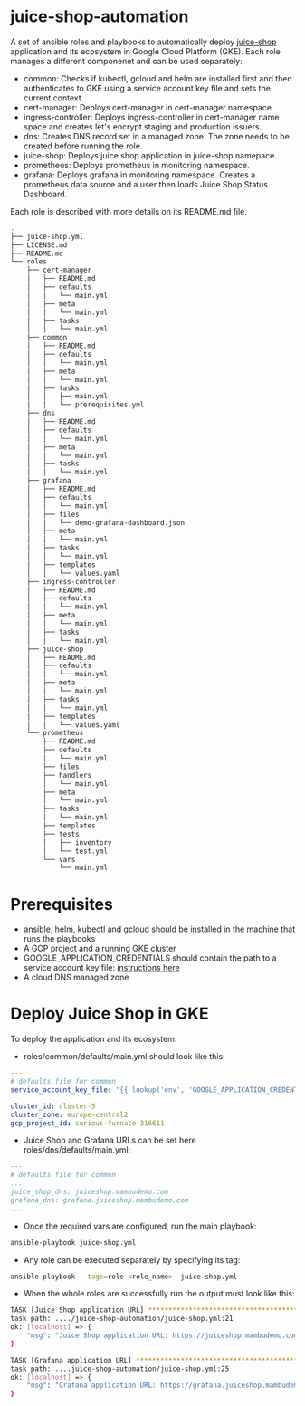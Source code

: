 # juice-shop-automation

A set of ansible roles and playbooks to automatically deploy [juice-shop](https://github.com/aouertani/juice-shop-dep) application and its ecosystem in Google Cloud Platform (GKE).
Each role manages a different componenet and can be used separately:

* common: Checks if kubectl, gcloud and helm are installed first and then authenticates to GKE using a service account key file and sets the current context.
* cert-manager: Deploys cert-manager in cert-manager namespace.
* ingress-controller: Deploys ingress-controller in cert-manager name space and creates let's encrypt staging and production issuers.
* dns: Creates DNS record set in a managed zone. The zone needs to be created before running the role.
* juice-shop: Deploys juice shop application in juice-shop namepace.
* prometheus: Deploys prometheus in monitoring namespace.
* grafana: Deploys grafana in monitoring namespace. Creates a prometheus data source and a user then loads Juice Shop Status Dashboard.

Each role is described with more details on its README.md file.

```bash
.
├── juice-shop.yml
├── LICENSE.md
├── README.md
└── roles
    ├── cert-manager
    │   ├── README.md
    │   ├── defaults
    │   │   └── main.yml
    │   ├── meta
    │   │   └── main.yml
    │   ├── tasks
    │   │   └── main.yml
    ├── common
    │   ├── README.md
    │   ├── defaults
    │   │   └── main.yml
    │   ├── meta
    │   │   └── main.yml
    │   ├── tasks
    │   │   ├── main.yml
    │   │   └── prerequisites.yml
    ├── dns
    │   ├── README.md
    │   ├── defaults
    │   │   └── main.yml
    │   ├── meta
    │   │   └── main.yml
    │   ├── tasks
    │   │   └── main.yml
    ├── grafana
    │   ├── README.md
    │   ├── defaults
    │   │   └── main.yml
    │   ├── files
    │   │   └── demo-grafana-dashboard.json
    │   ├── meta
    │   │   └── main.yml
    │   ├── tasks
    │   │   └── main.yml
    │   ├── templates
    │   │   └── values.yaml
    ├── ingress-controller
    │   ├── README.md
    │   ├── defaults
    │   │   └── main.yml
    │   ├── meta
    │   │   └── main.yml
    │   ├── tasks
    │   │   └── main.yml
    ├── juice-shop
    │   ├── README.md
    │   ├── defaults
    │   │   └── main.yml
    │   ├── meta
    │   │   └── main.yml
    │   ├── tasks
    │   │   └── main.yml
    │   ├── templates
    │   │   └── values.yaml
    └── prometheus
        ├── README.md
        ├── defaults
        │   └── main.yml
        ├── files
        ├── handlers
        │   └── main.yml
        ├── meta
        │   └── main.yml
        ├── tasks
        │   └── main.yml
        ├── templates
        ├── tests
        │   ├── inventory
        │   └── test.yml
        └── vars
            └── main.yml
```

# Prerequisites
* ansible, helm, kubectl and gcloud should be installed in the machine that runs the playbooks
* A GCP project and a running GKE cluster 
* GOOGLE_APPLICATION_CREDENTIALS should contain the path to a service account key file: [instructions here](https://cloud.google.com/docs/authentication/production#automatically)
* A cloud DNS managed zone

# Deploy Juice Shop in GKE
To deploy the application and its ecosystem:

* roles/common/defaults/main.yml should look like this:
```yaml
---
# defaults file for common
service_account_key_file: "{{ lookup('env', 'GOOGLE_APPLICATION_CREDENTIALS') }}"

cluster_id: cluster-5
cluster_zone: europe-central2
gcp_project_id: curious-furnace-316611
```
* Juice Shop and Grafana URLs can be set here roles/dns/defaults/main.yml:
```yaml
---
# defaults file for common
...
juice_shop_dns: juiceshop.mambudemo.com
grafana_dns: grafana.juiceshop.mambudemo.com
...
```
* Once the required vars are configured, run the main playbook:
```bash
ansible-playbook juice-shop.yml
```
* Any role can be executed separately by specifying its tag:
```bash
ansible-playbook --tags=role-<role_name>  juice-shop.yml
```
* When the whole roles are successfully run the output must look like this:
```bash
TASK [Juice Shop application URL] ********************************************************************************************************************************
task path: ..../juice-shop-automation/juice-shop.yml:21
ok: [localhost] => {
    "msg": "Juice Shop application URL: https://juiceshop.mambudemo.com"
}

TASK [Grafana application URL] ***********************************************************************************************************************************
task path: ....juice-shop-automation/juice-shop.yml:25
ok: [localhost] => {
    "msg": "Grafana application URL: https://grafana.juiceshop.mambudemo.com"
}
```
